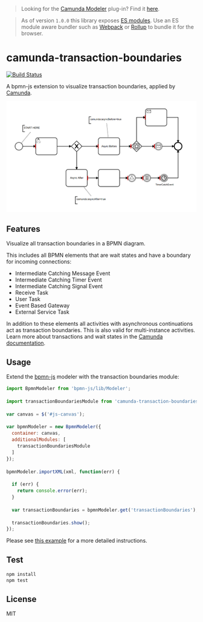 > Looking for the [Camunda Modeler](https://github.com/camunda/camunda-modeler) plug-in? Find it [here](https://github.com/camunda/camunda-modeler-plugins/tree/master/camunda-transaction-boundaries-plugin).

> As of version `1.0.0` this library exposes [ES modules](http://exploringjs.com/es6/ch_modules.html#sec_basics-of-es6-modules). Use an ES module aware bundler such as [Webpack](https://webpack.js.org) or [Rollup](https://rollupjs.org) to bundle it for the browser.


# camunda-transaction-boundaries

[![Build Status](https://travis-ci.com/bpmn-io/camunda-transaction-boundaries.svg?branch=master)](https://travis-ci.com/bpmn-io/camunda-transaction-boundaries)

A bpmn-js extension to visualize transaction boundaries, applied by [Camunda](https://docs.camunda.org).

![transaction boundaries screenshot](docs/screenshot.png "Screenshot of Transaction Boundaries")


## Features

Visualize all transaction boundaries in a BPMN diagram.

This includes all BPMN elements that are wait states and have a boundary for incoming connections:

* Intermediate Catching Message Event
* Intermediate Catching Timer Event
* Intermediate Catching Signal Event
* Receive Task
* User Task
* Event Based Gateway
* External Service Task

In addition to these elements all activities with asynchronous continuations act as transaction boundaries. This is also valid for multi-instance activities. Learn more about transactions and wait states in the [Camunda documentation](https://docs.camunda.org/manual/latest/user-guide/process-engine/transactions-in-processes/).


## Usage

Extend the [bpmn-js](https://github.com/bpmm-io/bpmn-js) modeler with the transaction boundaries module:

```javascript
import BpmnModeler from 'bpmn-js/lib/Modeler';

import transactionBoundariesModule from 'camunda-transaction-boundaries';

var canvas = $('#js-canvas');

var bpmnModeler = new BpmnModeler({
  container: canvas,
  additionalModules: [
    transactionBoundariesModule
  ]
});

bpmnModeler.importXML(xml, function(err) {

  if (err) {
    return console.error(err);
  }

  var transactionBoundaries = bpmnModeler.get('transactionBoundaries');

  transactionBoundaries.show();
});
```

Please see [this example](https://github.com/bpmn-io/bpmn-js-examples/tree/master/transaction-boundaries) for a more detailed instructions.


## Test

```
npm install
npm test
```


## License

MIT
